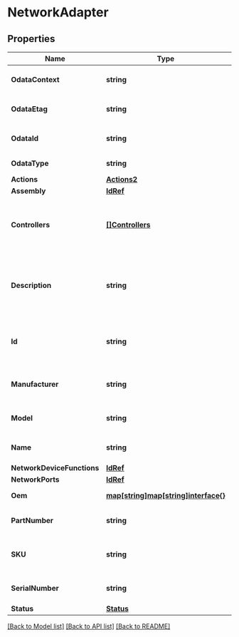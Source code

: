 # NetworkAdapter

## Properties
Name | Type | Description | Notes
------------ | ------------- | ------------- | -------------
**OdataContext** | **string** | The OData description of a payload. | [optional] 
**OdataEtag** | **string** | The current ETag of the resource. | [optional] 
**OdataId** | **string** | The unique identifier for a resource. | 
**OdataType** | **string** | The type of a resource. | 
**Actions** | [**Actions2**](Actions_2.md) |  | [optional] 
**Assembly** | [**IdRef**](idRef.md) |  | [optional] 
**Controllers** | [**[]Controllers**](Controllers.md) | The set of network controllers ASICs that make up this NetworkAdapter. | [optional] 
**Description** | **string** | Provides a description of this resource and is used for commonality  in the schema definitions. | [optional] 
**Id** | **string** | Uniquely identifies the resource within the collection of like resources. | 
**Manufacturer** | **string** | The manufacturer or OEM of this network adapter. | [optional] 
**Model** | **string** | The model string for this network adapter. | [optional] 
**Name** | **string** | The name of the resource or array element. | 
**NetworkDeviceFunctions** | [**IdRef**](idRef.md) |  | [optional] 
**NetworkPorts** | [**IdRef**](idRef.md) |  | [optional] 
**Oem** | [**map[string]map[string]interface{}**](map[string]interface{}.md) | Oem extension object. | [optional] 
**PartNumber** | **string** | Part number for this network adapter. | [optional] 
**SKU** | **string** | The manufacturer SKU for this network adapter. | [optional] 
**SerialNumber** | **string** | The serial number for this network adapter. | [optional] 
**Status** | [**Status**](Status.md) |  | [optional] 

[[Back to Model list]](../README.md#documentation-for-models) [[Back to API list]](../README.md#documentation-for-api-endpoints) [[Back to README]](../README.md)


